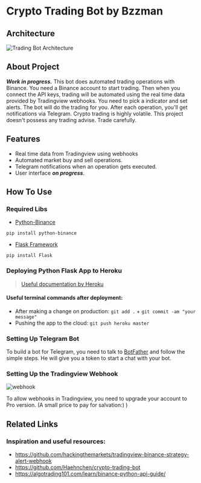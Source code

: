 # Crypto Trading Bot by Bzzman
## Architecture
![Trading Bot Architecture](https://user-images.githubusercontent.com/72407947/126675086-99f049dc-3e4c-41f1-92b7-7cca4612ab0a.png)
## About Project
  ***Work in progress.*** This bot does automated trading operations with Binance. You need a Binance account to start trading. Then when you connect the API keys, trading will be automated using the real time data provided by Tradingview webhooks. You need to pick a indicator and set alerts. The bot will do the trading for you. After each operation, you'll get notifications via Telegram. Crypto trading is highly volatile. This project doesn't possess any trading advise. Trade carefully.
## Features
* Real time data from Tradingview using webhooks
* Automated market buy and sell operations.
* Telegram notifications when an operation gets executed.
* User interface ***on progress***.
## How To Use
### Required Libs
* [Python-Binance](https://python-binance.readthedocs.io/en/latest/ "python-binance")
```
pip install python-binance
```
* [Flask Framework](https://flask.palletsprojects.com/en/2.0.x/ "Python Flask")
```
pip install Flask
```
### Deploying Python Flask App to Heroku
> [Useful documentation by Heroku](https://devcenter.heroku.com/articles/getting-started-with-python "python app deployment")
#### Useful terminal commands after deployment:
* After making a change on production: `git add .` + `git commit -am "your message"`
* Pushing the app to the cloud: `git push heroku master`

### Setting Up Telegram Bot
To build a bot for Telegram, you need to talk to [BotFather](https://telegram.me/botfather "BotFather") and follow the simple steps. He will give you a token to start a chat with your bot. 

### Setting Up the Tradingview Webhook
![webhook](https://user-images.githubusercontent.com/72407947/126683597-e6a195bf-089f-41fc-99c3-7f05382db188.jpg)

To allow webhooks in Tradingview, you need to upgrade your account to Pro version. (A small price to pay for salvation:) )


## Related Links
### Inspiration and useful resources:
* https://github.com/hackingthemarkets/tradingview-binance-strategy-alert-webhook
* https://github.com/Haehnchen/crypto-trading-bot
* https://algotrading101.com/learn/binance-python-api-guide/
